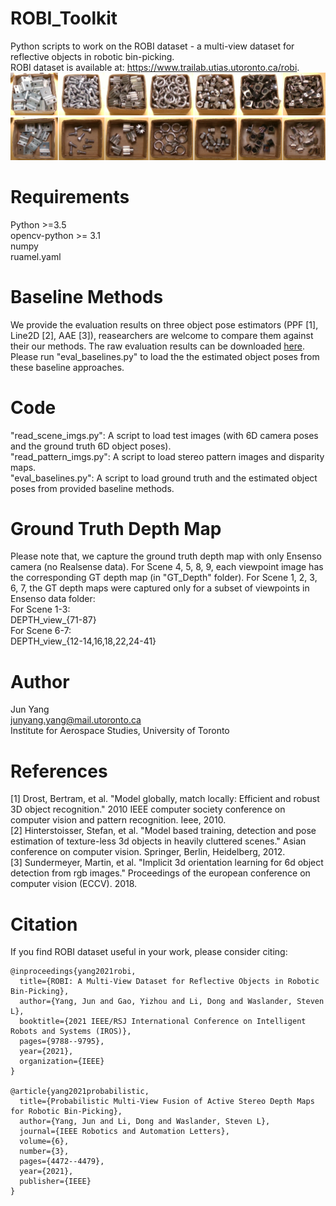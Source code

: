 # ROBI_Toolkit
Python scripts to work on the ROBI dataset - a multi-view dataset for reflective objects in robotic bin-picking.\
ROBI dataset is available at: https://www.trailab.utias.utoronto.ca/robi.
![ROBI](https://github.com/junyang224/ROBI_Toolkit/blob/main/robi.png)


# Requirements
Python >=3.5 \
opencv-python >= 3.1 \
numpy\
ruamel.yaml

# Baseline Methods
We provide the evaluation results on three object pose estimators (PPF [1], Line2D [2], AAE [3]), reasearchers are welcome to compare them against their our methods. The raw evaluation results can be downloaded [here](https://drive.google.com/file/d/1Ru3fmcYFBGOufGUp2jCkFaQgLCv7spIh/view?usp=sharing). Please run "eval_baselines.py" to load the the estimated object poses from these baseline approaches.

# Code
"read_scene_imgs.py": A script to load test images (with 6D camera poses and the ground truth 6D object poses).\
"read_pattern_imgs.py": A script to load stereo pattern images and disparity maps. \
"eval_baselines.py": A script to load ground truth and the estimated object poses from provided baseline methods.

# Ground Truth Depth Map
Please note that, we capture the ground truth depth map with only Ensenso camera (no Realsense data). For Scene 4, 5, 8, 9, each viewpoint image has the corresponding GT depth map (in "GT_Depth" folder). For Scene 1, 2, 3, 6, 7, the GT depth maps were captured only for a subset of viewpoints in Ensenso data folder: \
For Scene 1-3: \
DEPTH_view_{71-87} \
For Scene 6-7: \
DEPTH_view_{12-14,16,18,22,24-41}

# Author
Jun Yang\
junyang.yang@mail.utoronto.ca\
Institute for Aerospace Studies, University of Toronto

# References
[1] Drost, Bertram, et al. "Model globally, match locally: Efficient and robust 3D object recognition." 2010 IEEE computer society conference on computer vision and pattern recognition. Ieee, 2010.\
[2] Hinterstoisser, Stefan, et al. "Model based training, detection and pose estimation of texture-less 3d objects in heavily cluttered scenes." Asian conference on computer vision. Springer, Berlin, Heidelberg, 2012.\
[3] Sundermeyer, Martin, et al. "Implicit 3d orientation learning for 6d object detection from rgb images." Proceedings of the european conference on computer vision (ECCV). 2018.

# Citation
If you find ROBI dataset useful in your work, please consider citing:

    @inproceedings{yang2021robi,
      title={ROBI: A Multi-View Dataset for Reflective Objects in Robotic Bin-Picking},
      author={Yang, Jun and Gao, Yizhou and Li, Dong and Waslander, Steven L},
      booktitle={2021 IEEE/RSJ International Conference on Intelligent Robots and Systems (IROS)},
      pages={9788--9795},
      year={2021},
      organization={IEEE}
    }
    
    @article{yang2021probabilistic,
      title={Probabilistic Multi-View Fusion of Active Stereo Depth Maps for Robotic Bin-Picking},
      author={Yang, Jun and Li, Dong and Waslander, Steven L},
      journal={IEEE Robotics and Automation Letters},
      volume={6},
      number={3},
      pages={4472--4479},
      year={2021},
      publisher={IEEE}
    }
